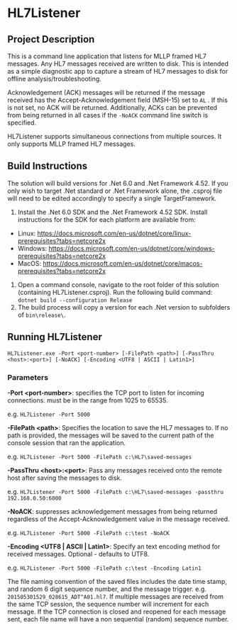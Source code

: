 # HL7Listener

## Project Description
This is a command line application that listens for MLLP framed HL7 messages.  Any HL7 messages received are written to disk. This is intended as a simple diagnostic app to capture a stream of HL7 messages to disk for offline analysis/troubleshooting.

Acknowledgement (ACK) messages will be returned if the message received has the Accept-Acknowledgement field (MSH-15) set to `AL` . If this is not set, no ACK will be returned.  Additionally, ACKs can be prevented from being returned in all cases if the `-NoACK` command line switch is specified. 

HL7Listener supports simultaneous connections from multiple sources. It only supports MLLP framed HL7 messages.

## Build Instructions
The solution will build versions for .Net 6.0 and .Net Framework 4.52. If you only wish to target .Net standard or .Net Framework alone, the .csproj file will need to be edited accordingly to specify a single TargetFramework.
1. Install the .Net 6.0 SDK and the .Net Framework 4.52 SDK. Install instructions for the SDK for each platform are available from:
* Linux: https://docs.microsoft.com/en-us/dotnet/core/linux-prerequisites?tabs=netcore2x
* Windows: https://docs.microsoft.com/en-us/dotnet/core/windows-prerequisites?tabs=netcore2x
* MacOS: https://docs.microsoft.com/en-us/dotnet/core/macos-prerequisites?tabs=netcore2x
1. Open a command console, navigate to the root folder of this solution (containing HL7Listener.csproj). Run the following build command:
`dotnet build --configuration Release`
2. The build process will copy a version for each .Net version to subfolders of `bin\release\`.
## Running HL7Listener

```
HL7Listener.exe -Port <port-number> [-FilePath <path>] [-PassThru <host>:<port>] [-NoACK] [-Encoding <UTF8 | ASCII | Latin1>]
```

### Parameters

__-Port \<port-number\>__: specifies the TCP port to listen for incoming connections.  <port-number> must be in the range from 1025 to 65535.  

e.g. `HL7Listener -Port 5000`

__-FilePath \<path\>__:  Specifies the location to save the HL7 messages to. If no path is provided, the messages will be saved to the current path of the console session that ran the application. 

e.g.  `HL7Listener -Port 5000 -FilePath c:\HL7\saved-messages`

__-PassThru \<host\>:\<port\>__: Pass any messages received onto the remote host after saving the messages to disk. 

e.g. `HL7Listener -Port 5000 -FilePath c:\HL7\saved-messages -passthru 192.168.0.50:6000`

__-NoACK__: suppresses acknowledgement messages from being returned regardless of the Accept-Acknowledgement value in the message received.  

e.g.  `HL7Listener -Port 5000 -FilePath c:\test -NoACK`

__-Encoding \<UTF8 | ASCII | Latin1\>__: Specify an text encoding method for received messages. Optional - defaults to UTF8.

 e.g.  `HL7Listener -Port 5000 -FilePath c:\test -Encoding Latin1`


The file naming convention of the saved files includes the date time stamp, and random 6 digit sequence number, and the message trigger. e.g. `201505301529_028615_ADT^A01.hl7`. If multiple messages are received from the same TCP session, the sequence number will increment for each message. If the TCP connection is closed  and reopened for each message sent, each file name will have a non sequential (random) sequence number.
